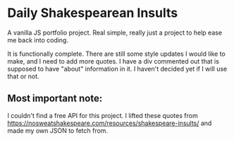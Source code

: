 # Daily Shakespearean Insults
A vanilla JS portfolio project. Real simple, really just a project to help ease me back into coding. 

It is functionally complete. There are still some style updates I would like to make, and I need to add more quotes. I have a div commented out that is supposed to have "about" information in it. I haven't decided yet if I will use that or not.

## Most important note: 
I couldn't find a free API for this project. I lifted these quotes from https://nosweatshakespeare.com/resources/shakespeare-insults/ and made my own JSON to fetch from. 
